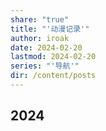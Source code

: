 ```yaml
---
share: "true"
title: "'动漫记录'"
author: iroak
date: 2024-02-20
lastmod: 2024-02-20
series: "'导航'"
dir: /content/posts
---
```


## 2024